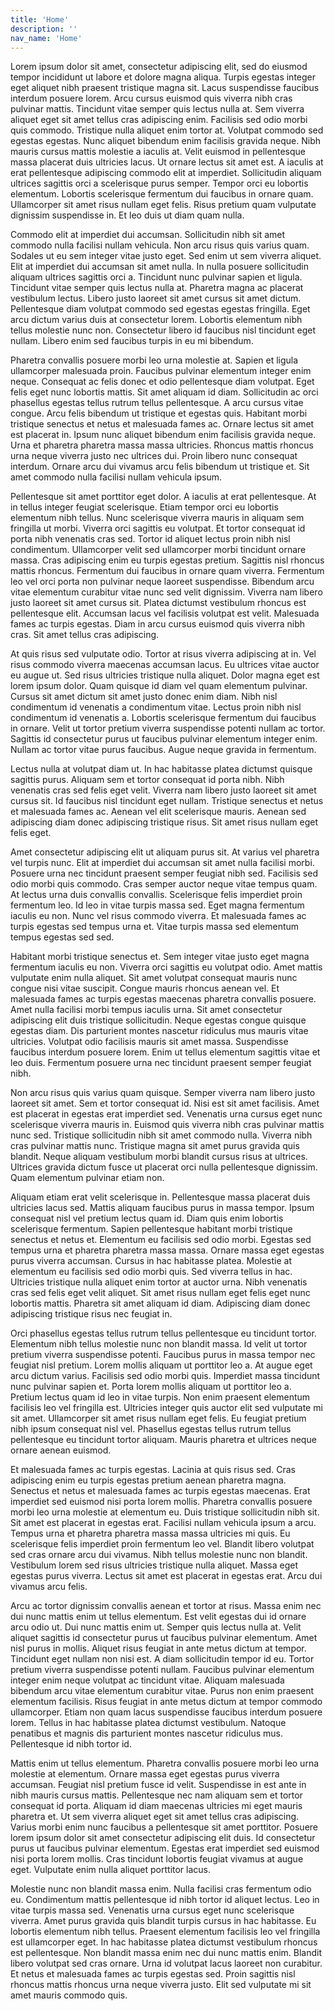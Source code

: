 ```yaml
---
title: 'Home'
description: ''
nav_name: 'Home'
---
```


<banner
    message="Home of the HARDTECH Basecamp Incubator"
    path="/hardtechbasecamp"
    elevation="10"
    color="secondary"
    button=true
    button-text="Learn More"
    button-olor="accent">
</banner>
Lorem ipsum dolor sit amet, consectetur adipiscing elit, sed do eiusmod tempor incididunt ut labore et dolore magna aliqua. Turpis egestas integer eget aliquet nibh praesent tristique magna sit. Lacus suspendisse faucibus interdum posuere lorem. Arcu cursus euismod quis viverra nibh cras pulvinar mattis. Tincidunt vitae semper quis lectus nulla at. Sem viverra aliquet eget sit amet tellus cras adipiscing enim. Facilisis sed odio morbi quis commodo. Tristique nulla aliquet enim tortor at. Volutpat commodo sed egestas egestas. Nunc aliquet bibendum enim facilisis gravida neque. Nibh mauris cursus mattis molestie a iaculis at. Velit euismod in pellentesque massa placerat duis ultricies lacus. Ut ornare lectus sit amet est. A iaculis at erat pellentesque adipiscing commodo elit at imperdiet. Sollicitudin aliquam ultrices sagittis orci a scelerisque purus semper. Tempor orci eu lobortis elementum. Lobortis scelerisque fermentum dui faucibus in ornare quam. Ullamcorper sit amet risus nullam eget felis. Risus pretium quam vulputate dignissim suspendisse in. Et leo duis ut diam quam nulla.

Commodo elit at imperdiet dui accumsan. Sollicitudin nibh sit amet commodo nulla facilisi nullam vehicula. Non arcu risus quis varius quam. Sodales ut eu sem integer vitae justo eget. Sed enim ut sem viverra aliquet. Elit at imperdiet dui accumsan sit amet nulla. In nulla posuere sollicitudin aliquam ultrices sagittis orci a. Tincidunt nunc pulvinar sapien et ligula. Tincidunt vitae semper quis lectus nulla at. Pharetra magna ac placerat vestibulum lectus. Libero justo laoreet sit amet cursus sit amet dictum. Pellentesque diam volutpat commodo sed egestas egestas fringilla. Eget arcu dictum varius duis at consectetur lorem. Lobortis elementum nibh tellus molestie nunc non. Consectetur libero id faucibus nisl tincidunt eget nullam. Libero enim sed faucibus turpis in eu mi bibendum.

Pharetra convallis posuere morbi leo urna molestie at. Sapien et ligula ullamcorper malesuada proin. Faucibus pulvinar elementum integer enim neque. Consequat ac felis donec et odio pellentesque diam volutpat. Eget felis eget nunc lobortis mattis. Sit amet aliquam id diam. Sollicitudin ac orci phasellus egestas tellus rutrum tellus pellentesque. A arcu cursus vitae congue. Arcu felis bibendum ut tristique et egestas quis. Habitant morbi tristique senectus et netus et malesuada fames ac. Ornare lectus sit amet est placerat in. Ipsum nunc aliquet bibendum enim facilisis gravida neque. Urna et pharetra pharetra massa massa ultricies. Rhoncus mattis rhoncus urna neque viverra justo nec ultrices dui. Proin libero nunc consequat interdum. Ornare arcu dui vivamus arcu felis bibendum ut tristique et. Sit amet commodo nulla facilisi nullam vehicula ipsum.

Pellentesque sit amet porttitor eget dolor. A iaculis at erat pellentesque. At in tellus integer feugiat scelerisque. Etiam tempor orci eu lobortis elementum nibh tellus. Nunc scelerisque viverra mauris in aliquam sem fringilla ut morbi. Viverra orci sagittis eu volutpat. Et tortor consequat id porta nibh venenatis cras sed. Tortor id aliquet lectus proin nibh nisl condimentum. Ullamcorper velit sed ullamcorper morbi tincidunt ornare massa. Cras adipiscing enim eu turpis egestas pretium. Sagittis nisl rhoncus mattis rhoncus. Fermentum dui faucibus in ornare quam viverra. Fermentum leo vel orci porta non pulvinar neque laoreet suspendisse. Bibendum arcu vitae elementum curabitur vitae nunc sed velit dignissim. Viverra nam libero justo laoreet sit amet cursus sit. Platea dictumst vestibulum rhoncus est pellentesque elit. Accumsan lacus vel facilisis volutpat est velit. Malesuada fames ac turpis egestas. Diam in arcu cursus euismod quis viverra nibh cras. Sit amet tellus cras adipiscing.

At quis risus sed vulputate odio. Tortor at risus viverra adipiscing at in. Vel risus commodo viverra maecenas accumsan lacus. Eu ultrices vitae auctor eu augue ut. Sed risus ultricies tristique nulla aliquet. Dolor magna eget est lorem ipsum dolor. Quam quisque id diam vel quam elementum pulvinar. Cursus sit amet dictum sit amet justo donec enim diam. Nibh nisl condimentum id venenatis a condimentum vitae. Lectus proin nibh nisl condimentum id venenatis a. Lobortis scelerisque fermentum dui faucibus in ornare. Velit ut tortor pretium viverra suspendisse potenti nullam ac tortor. Sagittis id consectetur purus ut faucibus pulvinar elementum integer enim. Nullam ac tortor vitae purus faucibus. Augue neque gravida in fermentum.

Lectus nulla at volutpat diam ut. In hac habitasse platea dictumst quisque sagittis purus. Aliquam sem et tortor consequat id porta nibh. Nibh venenatis cras sed felis eget velit. Viverra nam libero justo laoreet sit amet cursus sit. Id faucibus nisl tincidunt eget nullam. Tristique senectus et netus et malesuada fames ac. Aenean vel elit scelerisque mauris. Aenean sed adipiscing diam donec adipiscing tristique risus. Sit amet risus nullam eget felis eget.

Amet consectetur adipiscing elit ut aliquam purus sit. At varius vel pharetra vel turpis nunc. Elit at imperdiet dui accumsan sit amet nulla facilisi morbi. Posuere urna nec tincidunt praesent semper feugiat nibh sed. Facilisis sed odio morbi quis commodo. Cras semper auctor neque vitae tempus quam. At lectus urna duis convallis convallis. Scelerisque felis imperdiet proin fermentum leo. Id leo in vitae turpis massa sed. Eget magna fermentum iaculis eu non. Nunc vel risus commodo viverra. Et malesuada fames ac turpis egestas sed tempus urna et. Vitae turpis massa sed elementum tempus egestas sed sed.

Habitant morbi tristique senectus et. Sem integer vitae justo eget magna fermentum iaculis eu non. Viverra orci sagittis eu volutpat odio. Amet mattis vulputate enim nulla aliquet. Sit amet volutpat consequat mauris nunc congue nisi vitae suscipit. Congue mauris rhoncus aenean vel. Et malesuada fames ac turpis egestas maecenas pharetra convallis posuere. Amet nulla facilisi morbi tempus iaculis urna. Sit amet consectetur adipiscing elit duis tristique sollicitudin. Neque egestas congue quisque egestas diam. Dis parturient montes nascetur ridiculus mus mauris vitae ultricies. Volutpat odio facilisis mauris sit amet massa. Suspendisse faucibus interdum posuere lorem. Enim ut tellus elementum sagittis vitae et leo duis. Fermentum posuere urna nec tincidunt praesent semper feugiat nibh.

Non arcu risus quis varius quam quisque. Semper viverra nam libero justo laoreet sit amet. Sem et tortor consequat id. Nisi est sit amet facilisis. Amet est placerat in egestas erat imperdiet sed. Venenatis urna cursus eget nunc scelerisque viverra mauris in. Euismod quis viverra nibh cras pulvinar mattis nunc sed. Tristique sollicitudin nibh sit amet commodo nulla. Viverra nibh cras pulvinar mattis nunc. Tristique magna sit amet purus gravida quis blandit. Neque aliquam vestibulum morbi blandit cursus risus at ultrices. Ultrices gravida dictum fusce ut placerat orci nulla pellentesque dignissim. Quam elementum pulvinar etiam non.

Aliquam etiam erat velit scelerisque in. Pellentesque massa placerat duis ultricies lacus sed. Mattis aliquam faucibus purus in massa tempor. Ipsum consequat nisl vel pretium lectus quam id. Diam quis enim lobortis scelerisque fermentum. Sapien pellentesque habitant morbi tristique senectus et netus et. Elementum eu facilisis sed odio morbi. Egestas sed tempus urna et pharetra pharetra massa massa. Ornare massa eget egestas purus viverra accumsan. Cursus in hac habitasse platea. Molestie at elementum eu facilisis sed odio morbi quis. Sed viverra tellus in hac. Ultricies tristique nulla aliquet enim tortor at auctor urna. Nibh venenatis cras sed felis eget velit aliquet. Sit amet risus nullam eget felis eget nunc lobortis mattis. Pharetra sit amet aliquam id diam. Adipiscing diam donec adipiscing tristique risus nec feugiat in.

Orci phasellus egestas tellus rutrum tellus pellentesque eu tincidunt tortor. Elementum nibh tellus molestie nunc non blandit massa. Id velit ut tortor pretium viverra suspendisse potenti. Faucibus purus in massa tempor nec feugiat nisl pretium. Lorem mollis aliquam ut porttitor leo a. At augue eget arcu dictum varius. Facilisis sed odio morbi quis. Imperdiet massa tincidunt nunc pulvinar sapien et. Porta lorem mollis aliquam ut porttitor leo a. Pretium lectus quam id leo in vitae turpis. Non enim praesent elementum facilisis leo vel fringilla est. Ultricies integer quis auctor elit sed vulputate mi sit amet. Ullamcorper sit amet risus nullam eget felis. Eu feugiat pretium nibh ipsum consequat nisl vel. Phasellus egestas tellus rutrum tellus pellentesque eu tincidunt tortor aliquam. Mauris pharetra et ultrices neque ornare aenean euismod.

Et malesuada fames ac turpis egestas. Lacinia at quis risus sed. Cras adipiscing enim eu turpis egestas pretium aenean pharetra magna. Senectus et netus et malesuada fames ac turpis egestas maecenas. Erat imperdiet sed euismod nisi porta lorem mollis. Pharetra convallis posuere morbi leo urna molestie at elementum eu. Duis tristique sollicitudin nibh sit. Sit amet est placerat in egestas erat. Facilisi nullam vehicula ipsum a arcu. Tempus urna et pharetra pharetra massa massa ultricies mi quis. Eu scelerisque felis imperdiet proin fermentum leo vel. Blandit libero volutpat sed cras ornare arcu dui vivamus. Nibh tellus molestie nunc non blandit. Vestibulum lorem sed risus ultricies tristique nulla aliquet. Massa eget egestas purus viverra. Lectus sit amet est placerat in egestas erat. Arcu dui vivamus arcu felis.

Arcu ac tortor dignissim convallis aenean et tortor at risus. Massa enim nec dui nunc mattis enim ut tellus elementum. Est velit egestas dui id ornare arcu odio ut. Dui nunc mattis enim ut. Semper quis lectus nulla at. Velit aliquet sagittis id consectetur purus ut faucibus pulvinar elementum. Amet nisl purus in mollis. Aliquet risus feugiat in ante metus dictum at tempor. Tincidunt eget nullam non nisi est. A diam sollicitudin tempor id eu. Tortor pretium viverra suspendisse potenti nullam. Faucibus pulvinar elementum integer enim neque volutpat ac tincidunt vitae. Aliquam malesuada bibendum arcu vitae elementum curabitur vitae. Purus non enim praesent elementum facilisis. Risus feugiat in ante metus dictum at tempor commodo ullamcorper. Etiam non quam lacus suspendisse faucibus interdum posuere lorem. Tellus in hac habitasse platea dictumst vestibulum. Natoque penatibus et magnis dis parturient montes nascetur ridiculus mus. Pellentesque id nibh tortor id.

Mattis enim ut tellus elementum. Pharetra convallis posuere morbi leo urna molestie at elementum. Ornare massa eget egestas purus viverra accumsan. Feugiat nisl pretium fusce id velit. Suspendisse in est ante in nibh mauris cursus mattis. Pellentesque nec nam aliquam sem et tortor consequat id porta. Aliquam id diam maecenas ultricies mi eget mauris pharetra et. Ut sem viverra aliquet eget sit amet tellus cras adipiscing. Varius morbi enim nunc faucibus a pellentesque sit amet porttitor. Posuere lorem ipsum dolor sit amet consectetur adipiscing elit duis. Id consectetur purus ut faucibus pulvinar elementum. Egestas erat imperdiet sed euismod nisi porta lorem mollis. Cras tincidunt lobortis feugiat vivamus at augue eget. Vulputate enim nulla aliquet porttitor lacus.

Molestie nunc non blandit massa enim. Nulla facilisi cras fermentum odio eu. Condimentum mattis pellentesque id nibh tortor id aliquet lectus. Leo in vitae turpis massa sed. Venenatis urna cursus eget nunc scelerisque viverra. Amet purus gravida quis blandit turpis cursus in hac habitasse. Eu lobortis elementum nibh tellus. Praesent elementum facilisis leo vel fringilla est ullamcorper eget. In hac habitasse platea dictumst vestibulum rhoncus est pellentesque. Non blandit massa enim nec dui nunc mattis enim. Blandit libero volutpat sed cras ornare. Urna id volutpat lacus laoreet non curabitur. Et netus et malesuada fames ac turpis egestas sed. Proin sagittis nisl rhoncus mattis rhoncus urna neque viverra justo. Elit sed vulputate mi sit amet mauris commodo quis.